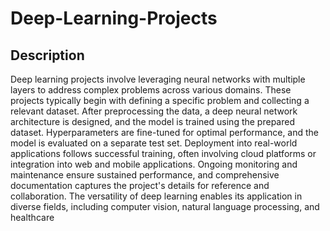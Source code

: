 # Deep-Learning-Projects

## Description
Deep learning projects involve leveraging neural networks with multiple layers to address complex problems across various domains. These projects typically begin with defining a specific problem and collecting a relevant dataset. After preprocessing the data, a deep neural network architecture is designed, and the model is trained using the prepared dataset. Hyperparameters are fine-tuned for optimal performance, and the model is evaluated on a separate test set. Deployment into real-world applications follows successful training, often involving cloud platforms or integration into web and mobile applications. Ongoing monitoring and maintenance ensure sustained performance, and comprehensive documentation captures the project's details for reference and collaboration. The versatility of deep learning enables its application in diverse fields, including computer vision, natural language processing, and healthcare
